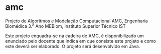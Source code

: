 # amc
Projeto de Algoritmos e Modelação Computacional AMC, Engenharia Biomédica 3.º Ano MEBiom, Instituto Superior Técnico IST

Este projeto enquadra-se na cadeira de AMC, é disponibilizado um enunciado pelo docente que indica em que consiste este projeto e como este deverá ser elaborado. O projeto será desenvolvido em Java.
